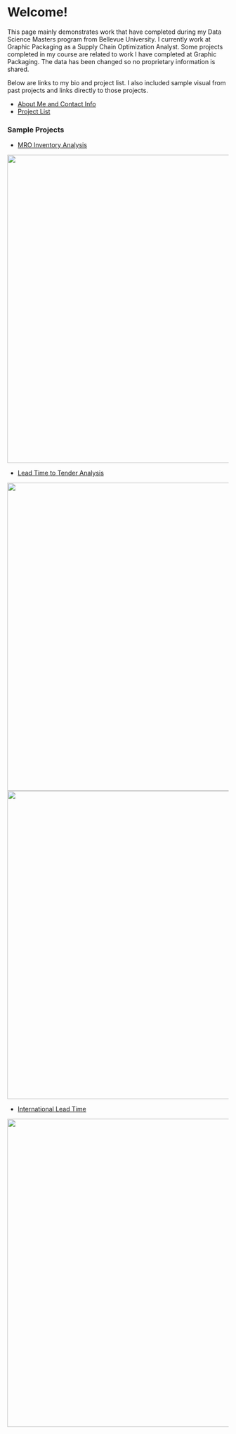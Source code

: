 # Welcome!

This page mainly demonstrates work that have completed during my Data Science Masters program from Bellevue University. I currently work at Graphic Packaging as a Supply Chain Optimization Analyst. Some projects completed in my course are related to work I have completed at Graphic Packaging. The data has been changed so no proprietary information is shared.

Below are links to my bio and project list. I also included sample visual from past projects and links directly to those projects. 

- [About Me and Contact Info](https://nestingen.github.io/About-Me/) 
- [Project List](https://nestingen.github.io/nestingen.github.io.project_list/)

### Sample Projects
- [MRO Inventory Analysis](https://nestingen.github.io/MRO-Inventory/) 
<p align="center"> 
<img src="https://user-images.githubusercontent.com/54515596/106980925-b2bbc380-6726-11eb-90e7-b3229ef540e8.png" width="700">
</p>

- [Lead Time to Tender Analysis](https://nestingen.github.io/DSC-680-Lead-Time-to-Tender/)
<p align="center"> 
<img src= "https://user-images.githubusercontent.com/54515596/106982795-5d81b100-672a-11eb-9c66-f3ee44170050.png" width ="700">
<img src = "https://user-images.githubusercontent.com/54515596/106983283-41324400-672b-11eb-8489-8d262165d95c.png" width = "700">
</p>

- [International Lead Time](https://nestingen.github.io/International-Lead-Time/)
<p align="center"> 
<img src= "https://user-images.githubusercontent.com/54515596/108445755-90e03780-7222-11eb-9dc7-74079db83a8b.png" width ="700">
</p>
